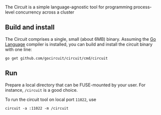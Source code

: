 
The Circuit is a simple language-agnostic tool for programming process-level concurrency across a cluster


Build and install
-----------------

The Circuit comprises a single, small (about 6MB)  binary.
Assuming the [Go Language](http://golang.org) compiler is installed,
you can build and install the circuit binary with one line:

	go get github.com/gocircuit/circuit/cmd/circuit

Run
---

Prepare a local directory that can be FUSE-mounted by your user. 
For instance, `/circuit` is a good choice.

To run the circuit tool on local port `11022`, use

	circuit -a :11022 -m /circuit


